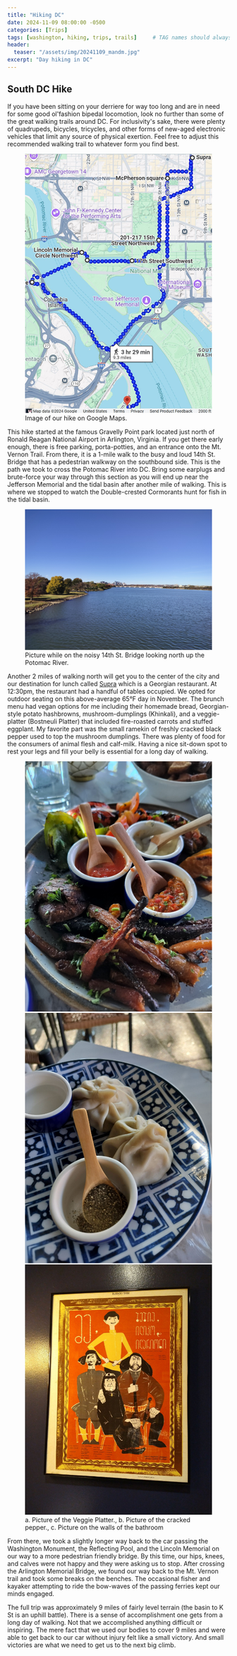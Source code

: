 ```yaml
---
title: "Hiking DC"
date: 2024-11-09 08:00:00 -0500
categories: [Trips]
tags: [washington, hiking, trips, trails]     # TAG names should always be lowercase
header:
  teaser: "/assets/img/20241109_mandm.jpg"
excerpt: "Day hiking in DC"
---
```


## South DC Hike

If you have been sitting on your derriere for way too long and are in need for some good ol'fashion bipedal locomotion, look no further than some of the great walking trails around DC. For inclusivity's sake, there were plenty of quadrupeds, bicycles, tricycles, and other forms of new-aged electronic vehicles that limit any source of physical exertion. Feel free to adjust this recommended walking trail to whatever form you find best. 

<figure>
	<a href="/assets/img/20241109_dctripmap.jpg"><img src="/assets/img/20241109_dctripmap.jpg"></a>
	<figcaption>Image of our hike on Google Maps.</figcaption>
</figure>

This hike started at the famous Gravelly Point park located just north of Ronald Reagan National Airport in Arlington, Virginia. If you get there early enough, there is free parking, porta-potties, and an entrance onto the Mt. Vernon Trail. From there, it is a 1-mile walk to the busy and loud 14th St. Bridge that has a pedestrian walkway on the southbound side. This is the path we took to cross the Potomac River into DC. Bring some earplugs and brute-force your way through this section as you will end up near the Jefferson Memorial and the tidal basin after another mile of walking. This is where we stopped to watch the Double-crested Cormorants hunt for fish in the tidal basin.

<figure>
	<a href="/assets/img/20241109_potomac.jpg"><img src="/assets/img/20241109_potomac.jpg"></a>
	<figcaption>Picture while on the noisy 14th St. Bridge looking north up the Potomac River.</figcaption>
</figure>

Another 2 miles of walking north will get you to the center of the city and our destination for lunch called <a href="https://supradc.com/" target="_blank">Supra</a> which is a Georgian restaurant. At 12:30pm, the restaurant had a handful of tables occupied. We opted for outdoor seating on this above-average 65°F day in November. The brunch menu had vegan options for me including their homemade bread, Georgian-style potato hashbrowns, mushroom-dumplings (Khinkali), and a veggie-platter (Bostneuli Platter) that included fire-roasted carrots and stuffed eggplant. My favorite part was the small ramekin of freshly cracked black pepper used to top the mushroom dumplings. There was plenty of food for the consumers of animal flesh and calf-milk. Having a nice sit-down spot to rest your legs and fill your belly is essential for a long day of walking.

<figure class="third">
    <a href="/assets/img/20241109_veggies.jpg"><img src="/assets/img/20241109_veggies.jpg"></a>
    <a href="/assets/img/20241109_pepper.jpg"><img src="/assets/img/20241109_pepper.jpg"></a>
	<a href="/assets/img/20241109_art.jpg"><img src="/assets/img/20241109_art.jpg"></a>
    <figcaption>a. Picture of the Veggie Platter., b. Picture of the cracked pepper., c. Picture on the walls of the bathroom</figcaption>
</figure>

From there, we took a slightly longer way back to the car passing the Washington Monument, the Reflecting Pool, and the Lincoln Memorial on our way to a more pedestrian friendly bridge. By this time, our hips, knees, and calves were not happy and they were asking us to stop. After crossing the Arlington Memorial Bridge, we found our way back to the Mt. Vernon trail and took some breaks on the benches. The occasional fisher and kayaker attempting to ride the bow-waves of the passing ferries kept our minds engaged. 

The full trip was approximately 9 miles of fairly level terrain (the basin to K St is an uphill battle). There is a sense of accomplishment one gets from a long day of walking. Not that we accomplished anything difficult or inspiring. The mere fact that we used our bodies to cover 9 miles and were able to get back to our car without injury felt like a small victory. And small victories are what we need to get us to the next big climb.